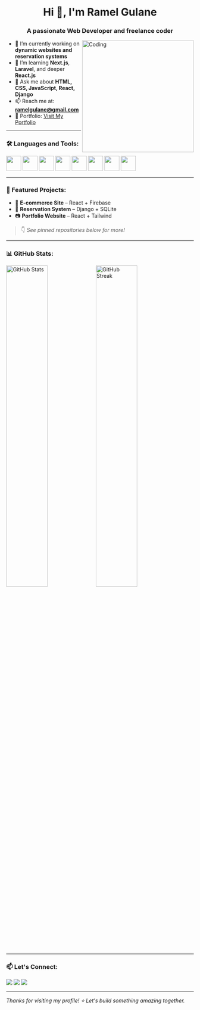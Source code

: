 <h1 align="center">Hi 👋, I'm Ramel Gulane</h1>
<h3 align="center">A passionate Web Developer and freelance coder</h3>

<img align="right" alt="Coding" width="300" src="https://media.giphy.com/media/qgQUggAC3Pfv687qPC/giphy.gif" />

- 🔭 I’m currently working on **dynamic websites and reservation systems**
- 🌱 I’m learning **Next.js**, **Laravel**, and deeper **React.js**
- 💬 Ask me about **HTML, CSS, JavaScript, React, Django**
- 📫 Reach me at: **ramelgulane@gmail.com**
- 🧰 Portfolio: [Visit My Portfolio](https://your-portfolio-url.netlify.app)

---

### 🛠️ Languages and Tools:
<p align="left">
  <img src="https://cdn.jsdelivr.net/gh/devicons/devicon/icons/html5/html5-original.svg" width="40" height="40"/>
  <img src="https://cdn.jsdelivr.net/gh/devicons/devicon/icons/css3/css3-original.svg" width="40" height="40"/>
  <img src="https://cdn.jsdelivr.net/gh/devicons/devicon/icons/javascript/javascript-original.svg" width="40" height="40"/>
  <img src="https://cdn.jsdelivr.net/gh/devicons/devicon/icons/react/react-original.svg" width="40" height="40"/>
  <img src="https://cdn.jsdelivr.net/gh/devicons/devicon/icons/tailwindcss/tailwindcss-plain.svg" width="40" height="40"/>
  <img src="https://cdn.jsdelivr.net/gh/devicons/devicon/icons/python/python-original.svg" width="40" height="40"/>
  <img src="https://cdn.jsdelivr.net/gh/devicons/devicon/icons/django/django-plain.svg" width="40" height="40"/>
  <img src="https://cdn.jsdelivr.net/gh/devicons/devicon/icons/mysql/mysql-original.svg" width="40" height="40"/>
</p>

---

### 📌 Featured Projects:
- 🛒 **E-commerce Site** – React + Firebase  
- 📅 **Reservation System** – Django + SQLite  
- 📷 **Portfolio Website** – React + Tailwind

> 👇 *See pinned repositories below for more!*

---

### 📊 GitHub Stats:

<p align="left">
  <img src="https://github-readme-stats.vercel.app/api?username=your-username&show_icons=true&theme=radical" alt="GitHub Stats" width="47%" />
  <img src="https://github-readme-streak-stats.herokuapp.com/?user=your-username&theme=radical" alt="GitHub Streak" width="47%" />
</p>

---

### 📫 Let's Connect:
<p>
  <a href="mailto:ramelgulane@gmail.com"><img src="https://img.shields.io/badge/Gmail-D14836?style=for-the-badge&logo=gmail&logoColor=white" /></a>
  <a href="https://www.linkedin.com/in/your-link"><img src="https://img.shields.io/badge/LinkedIn-blue?style=for-the-badge&logo=linkedin&logoColor=white" /></a>
  <a href="https://your-portfolio-url.netlify.app"><img src="https://img.shields.io/badge/Portfolio-121212?style=for-the-badge&logo=vercel&logoColor=white" /></a>
</p>

---

*Thanks for visiting my profile! ⭐ Let's build something amazing together.*

